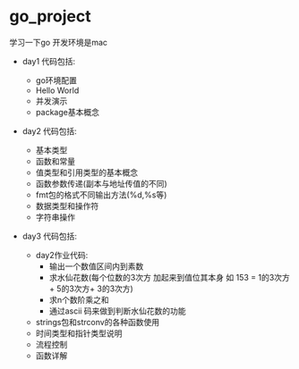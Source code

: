 # go_project

学习一下go 
开发环境是mac

* day1 代码包括:
  *	go环境配置
  * Hello World
  * 并发演示
  * package基本概念
	
* day2 代码包括: 
  * 基本类型 
  * 函数和常量 
  * 值类型和引用类型的基本概念
  * 函数参数传递(副本与地址传值的不同)
  * fmt包的格式不同输出方法(%d,%s等)
  * 数据类型和操作符 
  * 字符串操作
	
* day3 代码包括: 
  * day2作业代码: 
    * 输出一个数值区间内到素数 
    * 求水仙花数(每个位数的3次方 加起来到值位其本身 如 153  = 1的3次方 + 5的3次方+ 3的3次方)
    * 求n个数阶乘之和 
    * 通过ascii 码来做到判断水仙花数的功能 
  * strings包和strconv的各种函数使用
  * 时间类型和指针类型说明
  * 流程控制
  * 函数详解
